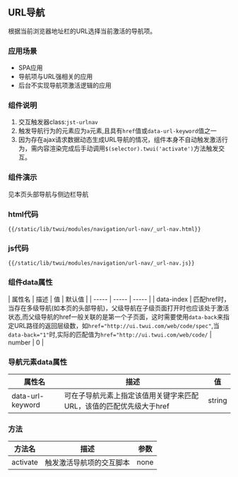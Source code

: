 ## URL导航
根据当前浏览器地址栏的URL选择当前激活的导航项。

### 应用场景

+ SPA应用
+ 导航项与URL强相关的应用
+ 后台不实现导航项激活逻辑的应用

### 组件说明

1. 交互触发器class:`jst-urlnav`
2. 触发导航行为的元素应为`a`元素,且具有`href`值或`data-url-keyword`值之一
3. 因为存在ajax请求数据动态生成URL导航的情况，组件本身不自动触发激活行为，需内容渲染完成后手动调用`$(selector).twui('activate')`方法触发交互。

### 组件演示
见本页头部导航与侧边栏导航

### html代码

```
{{/static/lib/twui/modules/navigation/url-nav/_url-nav.html}}
```

### js代码

```
{{/static/lib/twui/modules/navigation/url-nav/_url-nav.js}}
```

### 组件data属性

| 属性名 | 描述 | 值 | 默认值 |
| ----- | ----- | ----- |
| data-index | 匹配href时，当存在多级导航(如本页的头部导航)，父级导航在子级页面打开时也应该处于激活状态,而父级导航的href一般关联的是第一个子页面，这时需要使用`data-back`来指定URL路径的返回层级数，如`href="http://ui.twui.com/web/code/spec"`,当`data-back="1"`时,实际的匹配值为`href="http://ui.twui.com/web/code/` | number | 0 |

### 导航元素data属性

| 属性名 | 描述 | 值 |
| ----- | ----- | ----- |
| data-url-keyword | 可在子导航元素上指定该值用关键字来匹配URL，该值的匹配优先级大于href | string |

### 方法

| 方法名 | 描述 | 参数 |
| ----- | ----- | ----- |
| activate | 触发激活导航项的交互脚本 | none |